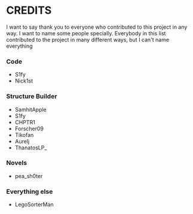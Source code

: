 # CREDITS

I want to say thank you to everyone who contributed to this project in any way.
I want to name some people specially. Everybody in this list contributed to the project in many different ways, but I can't name everything

### Code
- S1fy
- Nick1st

### Structure Builder
- SamhitApple
- S1fy
- CHPTR1
- Forscher09
- Tikofan
- Aurelj
- ThanatosLP_

### Novels
- pea_sh0ter

### Everything else
- LegoSorterMan

